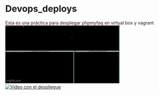 # Devops_deploys
Esta es una práctica para desplegar phpmyfaq en virtual box y vagrant
![Demo del proyecto](a0ogtg.gif)
[![Video con el despliegue](https://imgflip.com/gif/a0ogtg)](https://www.youtube.com/watch?v=MXHWv7Y_A8Q)
